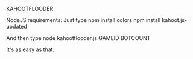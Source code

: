 KAHOOTFLOODER

NodeJS requirements:
Just type
npm install colors
npm install kahoot.js-updated

And then type node kahootflooder.js GAMEID BOTCOUNT

It's as easy as that.
